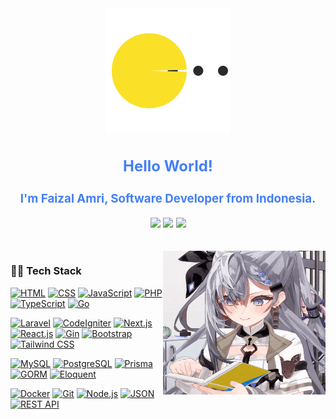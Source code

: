 <div style=" font-size: medium; color: #447ff7" align=center>

<img src="https://raw.githubusercontent.com/lazyaff/lazyaff/10e504804122d2e2f784d1c39cc2dee6feaa52ba/pacman.svg" width="200" height="200">

## Hello World!

### I'm Faizal Amri, Software Developer from Indonesia.

[![](https://img.shields.io/badge/Gmail-D14836?style=flat&logo=gmail&logoColor=white)](mailto:faizalamri15@gmail.com)
[![](https://img.shields.io/badge/LinkedIn-0077B5?style=flat&logo=linkedin&logoColor=white)](https://www.linkedin.com/in/faizal-amri-47a2541ba)
[![](https://img.shields.io/badge/Instagram-E4405F?style=flat&logo=instagram&logoColor=white)](https://www.instagram.com/faizamr_)

</div>

<br />

<img align="right" alt="GIF" src="https://raw.githubusercontent.com/lazyaff/lazyaff/master/zeta.gif" height="230" width="260"  />
  
### 👨‍💻 Tech Stack

[![HTML](https://img.shields.io/badge/-HTML-E34F26?style=flat&logo=html5&logoColor=white)](https://github.com/lazyaff)
[![CSS](https://img.shields.io/badge/-CSS-1572B6?style=flat&logo=css3&logoColor=white)](https://github.com/lazyaff)
[![JavaScript](https://img.shields.io/badge/-JavaScript-F7DF1E?style=flat&logo=javascript&logoColor=white)](https://github.com/lazyaff)
[![PHP](https://img.shields.io/badge/-PHP-777BB4?style=flat&logo=php&logoColor=white)](https://github.com/lazyaff)
[![TypeScript](https://img.shields.io/badge/-TypeScript-3178C6?style=flat&logo=typescript&logoColor=white)](https://github.com/lazyaff)
[![Go](https://img.shields.io/badge/-Go-00ADD8?style=flat&logo=go&logoColor=white)](https://github.com/lazyaff)

[![Laravel](https://img.shields.io/badge/-Laravel-FF2D20?style=flat&logo=laravel&logoColor=white)](https://github.com/lazyaff)
[![CodeIgniter](https://img.shields.io/badge/-CodeIgniter-EE4623?style=flat&logo=codeigniter&logoColor=white)](https://github.com/lazyaff)
[![Next.js](https://img.shields.io/badge/-Next.js-000000?style=flat&logo=next.js&logoColor=white)](https://github.com/lazyaff)
[![React.js](https://img.shields.io/badge/-React.js-61DAFB?style=flat&logo=react&logoColor=white)](https://github.com/lazyaff)
[![Gin](https://img.shields.io/badge/-Gin-00ACD7?style=flat&logo=go&logoColor=white)](https://github.com/lazyaff)
[![Bootstrap](https://img.shields.io/badge/-Bootstrap-563D7C?style=flat&logo=bootstrap&logoColor=white)](https://github.com/lazyaff)
[![Tailwind CSS](https://img.shields.io/badge/-Tailwind_CSS-38B2AC?style=flat&logo=tailwind-css&logoColor=white)](https://github.com/lazyaff)

[![MySQL](https://img.shields.io/badge/-MySQL-4479A1?style=flat&logo=mysql&logoColor=white)](https://github.com/lazyaff)
[![PostgreSQL](https://img.shields.io/badge/-PostgreSQL-336791?style=flat&logo=postgresql&logoColor=white)](https://github.com/lazyaff)
[![Prisma](https://img.shields.io/badge/-Prisma-2D3748?style=flat&logo=prisma&logoColor=white)](https://github.com/lazyaff)
[![GORM](https://img.shields.io/badge/-GORM-00ADD8?style=flat&logo=go&logoColor=white)](https://github.com/lazyaff)
[![Eloquent](https://img.shields.io/badge/-Eloquent-FF2D20?style=flat&logo=laravel&logoColor=white)](https://github.com/lazyaff)

[![Docker](https://img.shields.io/badge/-Docker-2496ED?style=flat&logo=docker&logoColor=white)](https://github.com/lazyaff)
[![Git](https://img.shields.io/badge/-Git-F05032?style=flat&logo=git&logoColor=white)](https://github.com/lazyaff)
[![Node.js](https://img.shields.io/badge/-Node.js-339933?style=flat&logo=node.js&logoColor=white)](https://github.com/lazyaff)
[![JSON](https://img.shields.io/badge/-JSON-000000?style=flat&logo=json&logoColor=white)](https://github.com/lazyaff)
[![REST API](https://img.shields.io/badge/-REST_API-009688?style=flat&logo=postman&logoColor=white)](https://github.com/lazyaff)
